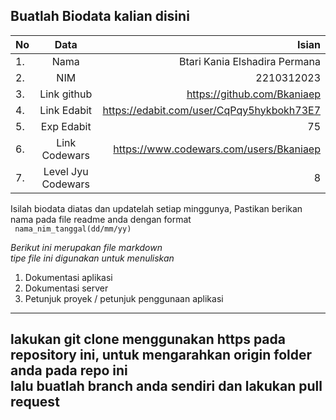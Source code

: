 **Buatlah Biodata kalian disini** <br />
----------------------------------------
|No | Data              | Isian                                     |
|---|:-----------------:|------------------------------------------:|
|1. | Nama              | Btari Kania Elshadira Permana             |
|2. | NIM               | 2210312023                                |
|3. | Link github       | https://github.com/Bkaniaep               |
|4. | Link Edabit       | https://edabit.com/user/CqPqy5hykbokh73E7 |
|5. | Exp Edabit        | 75                                        |
|6. | Link Codewars     | https://www.codewars.com/users/Bkaniaep   |
|7. | Level Jyu Codewars| 8                                         |

Isilah biodata diatas dan updatelah setiap minggunya,
Pastikan berikan nama pada file readme anda dengan format <br/>
`
nama_nim_tanggal(dd/mm/yy)` 

*Berikut ini merupakan file markdown <br/> tipe file ini digunakan untuk menuliskan*
1. Dokumentasi aplikasi
2. Dokumentasi server
3. Petunjuk proyek / petunjuk penggunaan aplikasi
----
**lakukan git clone menggunakan https pada repository ini, untuk mengarahkan origin folder anda pada repo ini<br/> lalu buatlah branch anda sendiri dan lakukan pull request**
----
